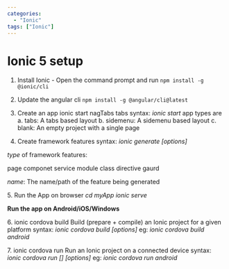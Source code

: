```yaml
---
categories: 
  - "Ionic"
tags: ["Ionic"]
---
```


# Ionic 5 setup
<!--markdownlint-disable MD013 MD029 MD036 MD024 MD033 MD040 MD042 MD001 MD051 MD025 MD052-->
1. Install Ionic - Open the command prompt and run
`npm install -g @ionic/cli`

2. Update the angular cli
`npm install -g @angular/cli@latest`

3. Create an app ionic start nagTabs tabs syntax: _ionic start_ app types are a. tabs: A tabs based layout b. sidemenu: A sidemenu based layout c. blank: An empty project with a single page

<!--truncate-->
4. Create framework features syntax: _ionic generate \[options\]_

_type_ of framework features:

page
componet
service
module
class
directive
gaurd

_name_: The name/path of the feature being generated

5\. Run the App on browser _cd myApp_ _ionic serve_

**Run the app on Android/iOS/Windows**

6\. ionic cordova build Build (prepare + compile) an Ionic project for a given platform syntax: _ionic cordova build \[options\]_ eg: _ionic cordova build android_

7\. ionic cordova run Run an Ionic project on a connected device syntax: _ionic cordova run \[\] \[options\]_ eg: _ionic cordova run android_
